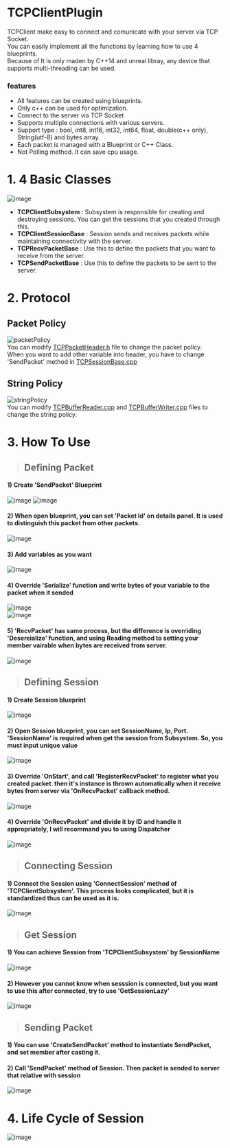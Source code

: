 # TCPClientPlugin
TCPClient make easy to connect and comunicate with your server via TCP Socket.<br>
You can easily implement all the functions by learning how to use 4 blueprints.<br>
Because of It is only maden by C++14 and unreal libray, any device that supports multi-threading can be used.<br>

### features
- All features can be created using blueprints.
- Only c++ can be used for optimization.
- Connect to the server via TCP Socket
- Supports multiple connections with various servers.
- Support type : bool, int8, int16, int32, int64, float, double(c++ only), String(utf-8) and bytes array.
- Each packet is managed with a Blueprint or C++ Class.
- Not Polling method. It can save cpu usage.

# 1. 4 Basic Classes
![image](https://user-images.githubusercontent.com/108503849/200352327-aadb6ed7-bc99-48d6-9f6d-32f7caf0b46d.png)<br>
- **TCPClientSubsystem** : Subsystem is responsible for creating and destroying sessions. You can get the sessions that you created through this.<br>
- **TCPClientSessionBase** : Session sends and receives packets while maintaining connectivity with the server.<br>
- **TCPRecvPacketBase** : Use this to define the packets that you want to receive from the server.<br>
- **TCPSendPacketBase** : Use this to define the packets to be sent to the server.<br>

# 2. Protocol
## Packet Policy
![packetPolicy](https://user-images.githubusercontent.com/108503849/200338239-f9c90ad4-9d46-40e6-812d-13c37dc71914.png)<br>
You can modify [TCPPacketHeader.h](https://github.com/grpht/TCPClientPlugin/blob/master/Source/TCPClientPlugin/Private/TCPPacketHeader.h) file to change the packet policy.<br>
When you want to add other variable into header, you have to change 'SendPacket' method in [TCPSessionBase.cpp](https://github.com/grpht/TCPClientPlugin/blob/master/Source/TCPClientPlugin/Private/TCPSessionBase.cpp)

## String Policy
![stringPolicy](https://user-images.githubusercontent.com/108503849/200338328-4ec15dec-2a46-4d3c-879f-a4597cd45889.png)<br>
You can modify [TCPBufferReader.cpp](https://github.com/grpht/TCPClientPlugin/blob/master/Source/TCPClientPlugin/Private/TCPBufferReader.cpp) and [TCPBufferWriter.cpp](https://github.com/grpht/TCPClientPlugin/blob/master/Source/TCPClientPlugin/Private/TCPBufferWriter.cpp) files to change the string policy.

# 3. How To Use

> ## Defining Packet
#### 1) Create 'SendPacket' Blueprint
![image](https://user-images.githubusercontent.com/108503849/200339020-42fece0b-70bc-45a2-9e3a-0ebaecfdae02.png)
![image](https://user-images.githubusercontent.com/108503849/200510060-73fc8bbe-c369-47cb-8743-df812ba40532.png)<br>
#### 2) When open blueprint, you can set 'Packet Id' on details panel. It is used to distinguish this packet from other packets.<br>
![image](https://user-images.githubusercontent.com/108503849/200339842-6ec9b2c7-f283-4100-8926-0e7b7f05ec68.png)<br>
#### 3) Add variables as you want
![image](https://user-images.githubusercontent.com/108503849/200340367-681ba094-eccc-42b4-bc85-43bb8ee6ca91.png)<br>
#### 4) Override 'Serialize' function and write bytes of your variable to the packet when it sended
![image](https://user-images.githubusercontent.com/108503849/200340590-dc04a77d-0078-4725-a01f-1486c76e01a4.png)  
![image](https://user-images.githubusercontent.com/108503849/200341146-588da009-329b-4703-87fb-19c0732a116b.png)<br>
#### 5) 'RecvPacket' has same process, but the difference is overriding 'Desereialize' function, and using Reading method to setting your member vairable when bytes are received from server.
![image](https://user-images.githubusercontent.com/108503849/200515824-21b1087e-40dc-46e3-8a1e-f3d0c0738c17.png)


> ## Defining Session
#### 1) Create Session blueprint
![image](https://user-images.githubusercontent.com/108503849/200344093-1decd65c-484f-47b1-9d7d-024da30abe09.png)<br>
#### 2) Open Session blueprint, you can set SessionName, Ip, Port. 'SessionName' is required when get the session from Subsystem. So, you must input unique value
![image](https://user-images.githubusercontent.com/108503849/200344987-8c284dbf-a874-4384-bcaf-833a74c99542.png)<br>
#### 3) Override 'OnStart', and call 'RegisterRecvPacket' to register what you created packet. then it's instance is thrown automatically when it receive bytes from server via 'OnRecvPacket' callback method.
![image](https://user-images.githubusercontent.com/108503849/200346180-d154b96d-0024-4a3b-978a-166459c6d215.png)<br>
#### 4) Override 'OnRecvPacket' and divide it by ID and handle it appropriately, I will recommand you to using Dispatcher
![image](https://user-images.githubusercontent.com/108503849/200347348-4cdc19d6-cefe-486c-95ed-09f93844d446.png)<br>

> ## Connecting Session
#### 1) Connect the Session using 'ConnectSession' method of 'TCPClientSubsystem'. This process looks complicated, but it is standardized thus can be used as it is.
![image](https://user-images.githubusercontent.com/108503849/200348793-8294f34b-6a41-437f-9e54-3651ed43c833.png)

> ## Get Session
#### 1) You can achieve Session from 'TCPClientSubsystem' by SessionName
![image](https://user-images.githubusercontent.com/108503849/200349650-70b56a92-ba03-4aad-9351-2523c65b50b6.png)
#### 2) However you cannot know when sesssion is connected, but you want to use this after connected, try to use 'GetSessionLazy'
![image](https://user-images.githubusercontent.com/108503849/200350244-0c3683e1-2905-4f93-b15f-b70d7e182d96.png)

> ## Sending Packet
#### 1) You can use 'CreateSendPacket' method to instantiate SendPacket, and set member after casting it.
#### 2) Call 'SendPacket' method of Session. Then packet is sended to server that relative with session
![image](https://user-images.githubusercontent.com/108503849/200351028-988f0171-4beb-4ce6-88eb-cec58a60ab8c.png)

# 4. Life Cycle of Session 
![image](https://user-images.githubusercontent.com/108503849/200497378-5dfc9123-c077-4a71-8d7d-7e119b843b2f.png)


